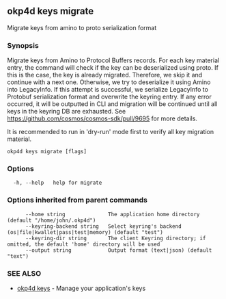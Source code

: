 ## okp4d keys migrate

Migrate keys from amino to proto serialization format

### Synopsis

Migrate keys from Amino to Protocol Buffers records.
For each key material entry, the command will check if the key can be deserialized using proto.
If this is the case, the key is already migrated. Therefore, we skip it and continue with a next one.
Otherwise, we try to deserialize it using Amino into LegacyInfo. If this attempt is successful, we serialize
LegacyInfo to Protobuf serialization format and overwrite the keyring entry. If any error occurred, it will be
outputted in CLI and migration will be continued until all keys in the keyring DB are exhausted.
See <https://github.com/cosmos/cosmos-sdk/pull/9695> for more details.

It is recommended to run in 'dry-run' mode first to verify all key migration material.

```
okp4d keys migrate [flags]
```

### Options

```
  -h, --help   help for migrate
```

### Options inherited from parent commands

```
      --home string              The application home directory (default "/home/john/.okp4d")
      --keyring-backend string   Select keyring's backend (os|file|kwallet|pass|test|memory) (default "test")
      --keyring-dir string       The client Keyring directory; if omitted, the default 'home' directory will be used
      --output string            Output format (text|json) (default "text")
```

### SEE ALSO

* [okp4d keys](okp4d_keys.md)	 - Manage your application's keys
